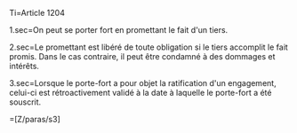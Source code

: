 Ti=Article 1204

1.sec=On peut se porter fort en promettant le fait d'un tiers.

2.sec=Le promettant est libéré de toute obligation si le tiers accomplit le fait promis. Dans le cas contraire, il peut être condamné à des dommages et intérêts.

3.sec=Lorsque le porte-fort a pour objet la ratification d'un engagement, celui-ci est rétroactivement validé à la date à laquelle le porte-fort a été souscrit.

=[Z/paras/s3]